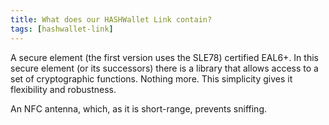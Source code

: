 ```yaml
---
title: What does our HASHWallet Link contain?
tags: [hashwallet-link]
---
```


A secure element (the first version uses the SLE78) certified EAL6+. In this secure element (or its successors) there is a library that allows access to a set of cryptographic functions. Nothing more. This simplicity gives it flexibility and robustness.

An NFC antenna, which, as it is short-range, prevents sniffing.
